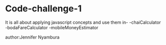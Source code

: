 # Code-challenge-1
It is all about applying javascript concepts and use them in-
-chaiCalculator
-bodaFareCalculator
-mobileMoneyEstimator

author:Jennifer Nyambura
